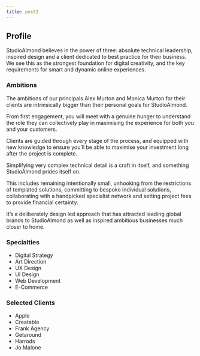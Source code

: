 ```yaml
---
title: post2
---
```


## Profile

StudioAlmond believes in the power of three: absolute technical leadership, inspired design and a client dedicated to best practice for their business.
We see this as the strongest foundation for digital creativity, and the key requirements for smart and dynamic online experiences.

### Ambitions

The ambitions of our principals Alex Murton and Monica Murton for their clients are intrinsically bigger than their personal goals for StudioAlmond.

From first engagement, you will meet with a genuine hunger to understand the role they can collectively play in maximising the experience for both you and your customers.

Clients are guided through every stage of the process, and equipped with new knowledge to ensure you’ll be able to maximise your investment long after the project is complete.

Simplifying very complex technical detail is a craft in itself, and something StudioAlmond prides itself on.

This includes remaining intentionally small, unhooking from the restrictions of templated solutions, committing to bespoke individual solutions, collaborating with a handpicked specialist network and setting project fees to provide financial certainty.

It’s a deliberately design led approach that has attracted leading global brands to StudioAlmond as well as inspired ambitious businesses much closer to home.

### Specialties

- Digital Strategy
- Art Direction
- UX Design
- UI Design
- Web Development
- E-Commerce

### Selected Clients

- Apple
- Creatable
- Frank Agency
- Getaround
- Harrods
- Jo Malone